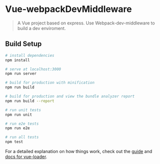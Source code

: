 # Vue-webpackDevMiddleware

> A Vue project based on express. Use Webpack-dev-middleware to build a dev enviroment.

## Build Setup

``` bash
# install dependencies
npm install

# serve at localhost:3000
npm run server

# build for production with minification
npm run build

# build for production and view the bundle analyzer report
npm run build --report

# run unit tests
npm run unit

# run e2e tests
npm run e2e

# run all tests
npm test
```

For a detailed explanation on how things work, check out the [guide](http://vuejs-templates.github.io/webpack/) and [docs for vue-loader](http://vuejs.github.io/vue-loader).
